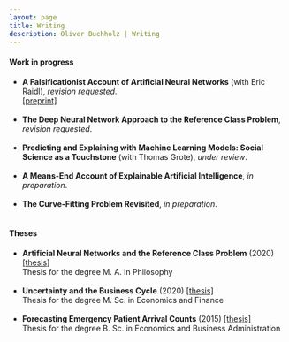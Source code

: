 ```yaml
---
layout: page
title: Writing
description: Oliver Buchholz | Writing
---
```


<h4>Work in progress</h4>

<ul>
<li><b>A Falsificationist Account of Artificial Neural Networks</b> (with Eric Raidl), <i>revision requested</i>.<br><a href= "https://arxiv.org/abs/2205.01421" target= "_blank">[preprint]</a><br><br>
</li>

<li><b>The Deep Neural Network Approach to the Reference Class Problem</b>, <i>revision requested</i>.<br><br>
</li>
 
<li><b>Predicting and Explaining with Machine Learning Models: Social Science as a Touchstone</b> (with Thomas Grote), <i>under review</i>.<br><br>
</li>
 
<li><b>A Means-End Account of Explainable Artificial Intelligence</b>, <i>in preparation</i>.<br><br>
</li>
 
<li><b>The Curve-Fitting Problem Revisited</b>, <i>in preparation</i>.<br><br>
</li>
</ul>



<h4>Theses</h4>

<ul>
<li><b>Artificial Neural Networks and the Reference Class Problem</b> (2020) <a href= "papers/MA_Philo.pdf" target= "_blank">[thesis]</a><br> 
 Thesis for the degree M. A. in Philosophy<br><br>
 </li>


<li><b>Uncertainty and the Business Cycle</b> (2020) <a href= "papers/MA_Econ.pdf" target= "_blank">[thesis]</a><br> 
 Thesis for the degree M. Sc. in Economics and Finance<br><br>
 </li>

<li><b>Forecasting Emergency Patient Arrival Counts</b> (2015) <a href= "papers/BA.pdf" target= "_blank">[thesis]</a><br> 
 Thesis for the degree B. Sc. in Economics and Business Administration<br><br>
 </li>
 </ul>
